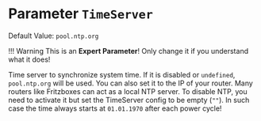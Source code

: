 # Parameter `TimeServer`
Default Value: `pool.ntp.org`

!!! Warning
    This is an **Expert Parameter**! Only change it if you understand what it does!

Time server to synchronize system time. If it is disabled or `undefined`, `pool.ntp.org` will be used.
You can also set it to the IP of your router. Many routers like Fritzboxes can act as a local NTP server.
To disable NTP, you need to activate it but set the TimeServer config to be empty (`""`).
In such case the time always starts at `01.01.1970` after each power cycle!
